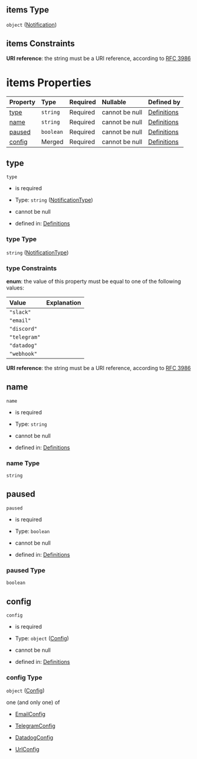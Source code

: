 ## items Type

`object` ([Notification](definitions-definitions-notification.md))

## items Constraints

**URI reference**: the string must be a URI reference, according to [RFC 3986](https://tools.ietf.org/html/rfc3986 "check the specification")

# items Properties

| Property          | Type      | Required | Nullable       | Defined by                                                                                                                       |
| :---------------- | :-------- | :------- | :------------- | :------------------------------------------------------------------------------------------------------------------------------- |
| [type](#type)     | `string`  | Required | cannot be null | [Definitions](definitions-definitions-notificationtype.md "#/definitions/notification/properties/type")                 |
| [name](#name)     | `string`  | Required | cannot be null | [Definitions](definitions-definitions-notification-properties-name.md "#/definitions/notification/properties/name")     |
| [paused](#paused) | `boolean` | Required | cannot be null | [Definitions](definitions-definitions-notification-properties-paused.md "#/definitions/notification/properties/paused") |
| [config](#config) | Merged    | Required | cannot be null | [Definitions](definitions-definitions-notification-properties-config.md "#/definitions/notification/properties/config") |

## type



`type`

*   is required

*   Type: `string` ([NotificationType](definitions-definitions-notificationtype.md))

*   cannot be null

*   defined in: [Definitions](definitions-definitions-notificationtype.md "#/definitions/notification/properties/type")

### type Type

`string` ([NotificationType](definitions-definitions-notificationtype.md))

### type Constraints

**enum**: the value of this property must be equal to one of the following values:

| Value        | Explanation |
| :----------- | :---------- |
| `"slack"`    |             |
| `"email"`    |             |
| `"discord"`  |             |
| `"telegram"` |             |
| `"datadog"`  |             |
| `"webhook"`  |             |

**URI reference**: the string must be a URI reference, according to [RFC 3986](https://tools.ietf.org/html/rfc3986 "check the specification")

## name



`name`

*   is required

*   Type: `string`

*   cannot be null

*   defined in: [Definitions](definitions-definitions-notification-properties-name.md "#/definitions/notification/properties/name")

### name Type

`string`

## paused



`paused`

*   is required

*   Type: `boolean`

*   cannot be null

*   defined in: [Definitions](definitions-definitions-notification-properties-paused.md "#/definitions/notification/properties/paused")

### paused Type

`boolean`

## config



`config`

*   is required

*   Type: `object` ([Config](definitions-definitions-notification-properties-config.md))

*   cannot be null

*   defined in: [Definitions](definitions-definitions-notification-properties-config.md "#/definitions/notification/properties/config")

### config Type

`object` ([Config](definitions-definitions-notification-properties-config.md))

one (and only one) of

*   [EmailConfig](definitions-definitions-emailconfig.md "check type definition")

*   [TelegramConfig](definitions-definitions-telegramconfig.md "check type definition")

*   [DatadogConfig](definitions-definitions-datadogconfig.md "check type definition")

*   [UrlConfig](definitions-definitions-urlconfig.md "check type definition")

